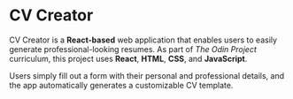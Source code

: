 # CV Creator

CV Creator is a **React-based** web application that enables users to easily generate professional-looking resumes. As part of *The Odin Project* curriculum, this project uses **React**, **HTML**, **CSS**, and **JavaScript**.

Users simply fill out a form with their personal and professional details, and the app automatically generates a customizable CV template.
